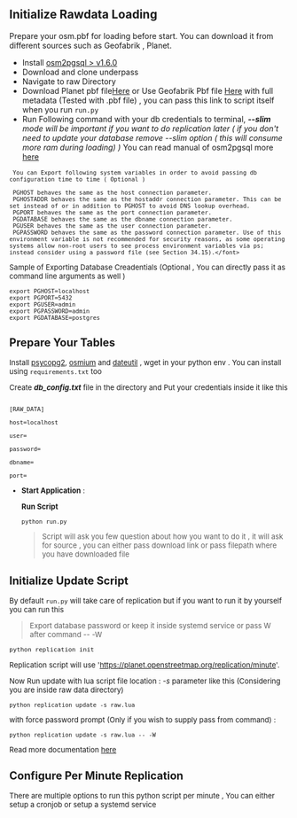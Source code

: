 ## Initialize Rawdata Loading

Prepare your osm.pbf for loading before start. You can download it from different sources such as Geofabrik , Planet.
- Install [osm2pgsql > v1.6.0](https://github.com/openstreetmap/osm2pgsql/releases/tag/1.6.0)
- Download and clone underpass
- Navigate to raw Directory 
- Download Planet pbf file[Here](https://planet.osm.org/pbf/) or Use Geofabrik Pbf file [Here](https://osm-internal.download.geofabrik.de/index.html) with full metadata (Tested with .pbf file) , you can pass this link to script itself when you run ```run.py```
- Run Following command  with your db credentials to terminal, ***--slim** mode will be important if you want to do replication later ( if you don't need to update your database remove --slim option ( this will consume more ram during loading) )*  You can read manual of osm2pgsql more [here](https://osm2pgsql.org/doc/manual.html#)

>    <font size="2">
     You can Export following system variables in order to avoid passing db configuration time to time ( Optional )

     PGHOST behaves the same as the host connection parameter.
     PGHOSTADDR behaves the same as the hostaddr connection parameter. This can be set instead of or in addition to PGHOST to avoid DNS lookup overhead.
     PGPORT behaves the same as the port connection parameter.
     PGDATABASE behaves the same as the dbname connection parameter.
     PGUSER behaves the same as the user connection parameter.
     PGPASSWORD behaves the same as the password connection parameter. Use of this environment variable is not recommended for security reasons, as some operating systems allow non-root users to see process environment variables via ps; instead consider using a password file (see Section 34.15).</font> 

Sample of Exporting Database Creadentials (Optional , You can directly pass it as command line arguments as well )
```
export PGHOST=localhost
export PGPORT=5432
export PGUSER=admin
export PGPASSWORD=admin
export PGDATABASE=postgres
```

## Prepare Your Tables

Install [psycopg2](https://pypi.org/project/psycopg2/), [osmium](https://pypi.org/project/osmium/) and [dateutil](https://pypi.org/project/python-dateutil/) , wget in your python env . You can install using ```requirements.txt``` too 

Create ***db_config.txt*** file in the directory and Put your credentials inside it like this

```

[RAW_DATA]

host=localhost

user=

password=

dbname=

port=

```

- **Start Application** :

    **Run Script**

    ```
    python run.py
    ```

    >Script will ask you few question about how you want to do it , it will ask for source , you can either pass download link or pass filepath where you have downloaded file 
    

##  Initialize Update Script
  

By default ```run.py``` will take care of replication but if you want to run it by yourself you can run this 

>Export database password or keep it inside systemd service or pass W after command   -- -W

```python replication init ```

Replication script will use 'https://planet.openstreetmap.org/replication/minute'.

Now Run update with lua script file location : *-s* parameter like this (Considering you are inside raw data directory)


```
python replication update -s raw.lua
```

with force password prompt (Only if you wish to supply pass from command) :

```
python replication update -s raw.lua -- -W
```

Read more documentation [here](https://osm2pgsql.org/doc/manual.html#advanced-topics) 

## Configure Per Minute Replication

There are multiple options to run this python script per minute , You can either setup a cronjob or setup a systemd service
